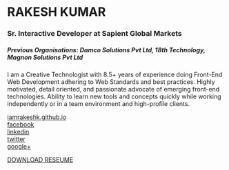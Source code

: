 # RAKESH KUMAR
### Sr. Interactive Developer at Sapient Global Markets
##### Previous Organisations: Damco Solutions Pvt Ltd, 18th Technology, Magnon Solutions Pvt Ltd

I am a Creative Technologist with 8.5+ years of experience doing Front-End Web Development adhering to Web Standards and best practices. Highly motivated, detail oriented, and passionate advocate of emerging front-end technologies. Ability to learn new tools and concepts quickly while working independently or in a team environment and high-profile clients.

[iamrakeshk.github.io](https://iamrakeshk.github.io/)<br>
[facebook](https://www.facebook.com/maarkup/)<br>
[linkedin](https://www.linkedin.com/in/rakeshpersonal/)<br>
[twitter](https://twitter.com/maarkup)<br>
[google+](https://plus.google.com/+RakeshKumar-ui-developer)

[DOWNLOAD RESEUME](https://docs.google.com/file/d/0B_BceP9CbirvMHpWNVAtcWk2MkU/view)